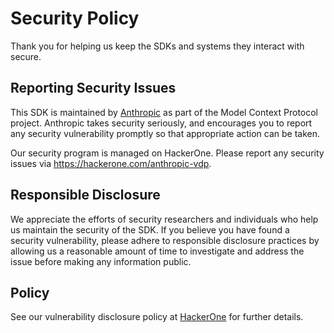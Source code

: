 # Security Policy
Thank you for helping us keep the SDKs and systems they interact with secure.

## Reporting Security Issues

This SDK is maintained by [Anthropic](https://www.anthropic.com/) as part of the Model Context Protocol project.
Anthropic takes security seriously, and encourages you to report any security vulnerability promptly so that 
appropriate action can be taken.

Our security program is managed on HackerOne. Please report any security issues via https://hackerone.com/anthropic-vdp.

## Responsible Disclosure

We appreciate the efforts of security researchers and individuals who help us maintain the security of
the SDK. If you believe you have found a security vulnerability, please adhere to responsible
disclosure practices by allowing us a reasonable amount of time to investigate and address the issue
before making any information public.

## Policy

See our vulnerability disclosure policy at [HackerOne](https://hackerone.com/anthropic-vdp) for further
details.
